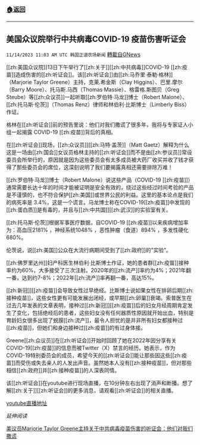 ###  [:house:返回](README.md)
---


## 美国众议院举行中共病毒COVID-19 疫苗伤害听证会
`11/14/2023 11:03 AM UTC 韩国正道农场新闻` [轉載自GNews](https://gnews.org/articles/1974728)

[[zh:美国众议院]]13日下午举行了[[zh:关于]][[zh:中共病毒]]COVID-19 [[zh:疫苗]]造成伤害的[[zh:听证会]]。该[[zh:听证会]]由[[zh:马乔里·泰勒·格林]]（Marjorie Taylor Greene）主持，克莱.希金斯（Clay Higgins）、巴里.摩尔（Barry Moore）、托马斯.马西（Thomas Massie）、格雷格.斯图贝（Greg Steube）等[[zh:众议员]]一起听取[[zh:罗伯特·马龙]]博士（Robert Malone）、[[zh:托马斯·伦茨]]（Thomas Renz）律师和林伯利·比斯博士（Limberly Biss）作证。

格林在[[zh:听证会]]前的预告里说：他们对我们撒谎了很多年，我将与专家证人小组一起揭露 COVID-19 [[zh:疫苗]]背后的真相。

在[[zh:听证会]]现场，[[zh:众议员]][[zh:马特·盖茨]]（Matt Gaetz）解释为什么这是一场由[[zh:国会]]女议员格林主持的[[zh:听证会]]而不是由[[zh:参议员]]常设委员会所举行的，原因就是因为这些委员会有太多成员被大药厂收买并收了钱才获得了那些委员会的席位，这深刻说明了我们要揭露真相还需要排除万难！

[[zh:罗伯特·马龙]]博士（Robert Malone）说这些产品（COVID-19 [[zh:疫苗]]）通常需要长达十年的时间才能被证明是安全有效的，绕过这些经过时间考验的产品是不谨慎的，也不符合保护[[zh:美国]]或世界公民的利益。这里的基本论点是我们的病死率是 3.4%，这是一个谎言。马龙博士称在COVID-19[[zh:疫苗]]中发现的[[zh:蛋白质]]是有毒的，并且与[[zh:中共国]][[zh:武汉]]的实验室有关。

[[zh:托马斯·伦茨]]根据军事医疗数据，自COVID-19 [[zh:疫苗]]以来疾病增加率为：高血压2181% ，神经系统1048% ，恶性肿瘤（食道）894% ，多发性硬化680%。

伦茨说，说[[zh:美国]]公众在大流行病期间受到了[[zh:政府]]的"实验”。

[[zh:佛罗里达州]]妇产科医生林伯利·比斯博士作证，她的患者群[[zh:疫苗]]接种率约为60%，大多接受了三次注射。2020年的[[zh:流产]]率约为4%；2021年翻一番，达到约7-8%；2022年[[zh:流产]]率再翻一番，高达15%。

[[zh:新冠]][[zh:疫苗]]会导致女性过早绝经。比斯博士说如果女性在排卵后期[[zh:接种疫苗]]，这些女性更有可能发展出闭经，或早期[[zh:卵巢]]衰竭。索普医生在过去几年发表的文章表明，接种过[[zh:新冠]][[zh:疫苗]]后的妇女月经周期肯定发生了变化，包括绝经后的患者，这些妇女没有任何器质性原因就开始出血，特别是育龄妇女很多出现了蜕膜[[zh:流产]]，最令人担忧的是并非所有妇女都接种过[[zh:疫苗]]，但她们和身边接种过[[zh:疫苗]]的有过身体接。

Greene[[zh:众议员]]在[[zh:听证会]]开始时回顾了她在2022年因分享有关COVID-19[[zh:疫苗]]的信息而被Twitter（X）禁言的经历。她表示，作为COVID-19特别委员会的成员，希望今天的[[zh:听证会]]能让那些因这些[[zh:疫苗]]而受伤或失去亲人的人发出声音。虽然她本人没有[[zh:接种疫苗]]，但对那些相信[[zh:政府]]并[[zh:接种疫苗]]的人深表同情。

该[[zh:听证会]]在youtube进行现场直播，在10分钟左右出现了消声和断播。想了解[[zh:关于]][[zh:听证会]]的更多消息，请观看[[zh:听证会]]的相关直播。



[youtube直播地址](https://www.youtube.com/watch?v=Ozoyxd45ktE&t=52s)

*延伸阅读*

[美议员Marjorie Taylor Greene主持关于中共病毒疫苗伤害的听证会：他们对我们撒谎](https://gnews.org/m/1973556)


